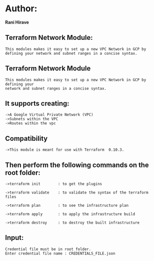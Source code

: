 # Author: 
**Rani Hirave**

## Terraform Network Module:

    This modules makes it easy to set up a new VPC Network in GCP by defining your network and subnet ranges in a concise syntax.

## Terraform Network Module

    This modules makes it easy to set up a new VPC Network in GCP by defining your
    network and subnet ranges in a concise syntax.

## It supports creating:

    ->A Google Virtual Private Network (VPC)
    ->Subnets within the VPC
    ->Routes within the vpc 

## Compatibility

    ->This module is meant for use with Terraform  0.10.3. 


## Then perform the following commands on the root folder: 

    ->terraform init        : to get the plugins
    
    ->terraform validate    : to validate the syntax of the terraform files
    
    ->terraform plan        : to see the infrastructure plan
    
    ->terraform apply       : to apply the infrastructure build
    
    ->terraform destroy     : to destroy the built infrastructure



## Input:

    Credential file must be in root folder.
    Enter credential file name : CREDENTIALS_FILE.json

